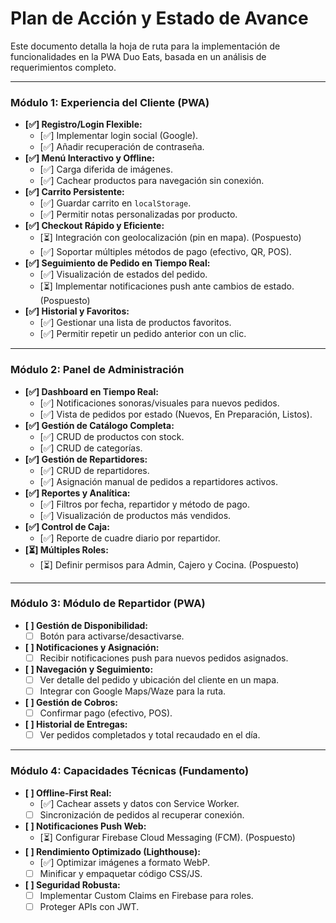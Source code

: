 # Plan de Acción y Estado de Avance

Este documento detalla la hoja de ruta para la implementación de funcionalidades en la PWA Duo Eats, basada en un análisis de requerimientos completo.

---

### Módulo 1: Experiencia del Cliente (PWA)

- **[✅] Registro/Login Flexible:**
  - [✅] Implementar login social (Google).
  - [✅] Añadir recuperación de contraseña.
- **[✅] Menú Interactivo y Offline:**
  - [✅] Carga diferida de imágenes.
  - [✅] Cachear productos para navegación sin conexión.
- **[✅] Carrito Persistente:**
  - [✅] Guardar carrito en `localStorage`.
  - [✅] Permitir notas personalizadas por producto.
- **[✅] Checkout Rápido y Eficiente:**
  - [⏳] Integración con geolocalización (pin en mapa). (Pospuesto)
  - [✅] Soportar múltiples métodos de pago (efectivo, QR, POS).
- **[✅] Seguimiento de Pedido en Tiempo Real:**
  - [✅] Visualización de estados del pedido.
  - [⏳] Implementar notificaciones push ante cambios de estado. (Pospuesto)
- **[✅] Historial y Favoritos:**
  - [✅] Gestionar una lista de productos favoritos.
  - [✅] Permitir repetir un pedido anterior con un clic.

---

### Módulo 2: Panel de Administración

- **[✅] Dashboard en Tiempo Real:**
  - [✅] Notificaciones sonoras/visuales para nuevos pedidos.
  - [✅] Vista de pedidos por estado (Nuevos, En Preparación, Listos).
- **[✅] Gestión de Catálogo Completa:**
  - [✅] CRUD de productos con stock.
  - [✅] CRUD de categorías.
- **[✅] Gestión de Repartidores:**
  - [✅] CRUD de repartidores.
  - [✅] Asignación manual de pedidos a repartidores activos.
- **[✅] Reportes y Analítica:**
  - [✅] Filtros por fecha, repartidor y método de pago.
  - [✅] Visualización de productos más vendidos.
- **[✅] Control de Caja:**
  - [✅] Reporte de cuadre diario por repartidor.
- **[⏳] Múltiples Roles:**
  - [⏳] Definir permisos para Admin, Cajero y Cocina. (Pospuesto)

---

### Módulo 3: Módulo de Repartidor (PWA)

- **[ ] Gestión de Disponibilidad:**
  - [ ] Botón para activarse/desactivarse.
- **[ ] Notificaciones y Asignación:**
  - [ ] Recibir notificaciones push para nuevos pedidos asignados.
- **[ ] Navegación y Seguimiento:**
  - [ ] Ver detalle del pedido y ubicación del cliente en un mapa.
  - [ ] Integrar con Google Maps/Waze para la ruta.
- **[ ] Gestión de Cobros:**
  - [ ] Confirmar pago (efectivo, POS).
- **[ ] Historial de Entregas:**
  - [ ] Ver pedidos completados y total recaudado en el día.

---

### Módulo 4: Capacidades Técnicas (Fundamento)

- **[ ] Offline-First Real:**
  - [✅] Cachear assets y datos con Service Worker.
  - [ ] Sincronización de pedidos al recuperar conexión.
- **[ ] Notificaciones Push Web:**
  - [⏳] Configurar Firebase Cloud Messaging (FCM). (Pospuesto)
- **[ ] Rendimiento Optimizado (Lighthouse):**
  - [✅] Optimizar imágenes a formato WebP.
  - [ ] Minificar y empaquetar código CSS/JS.
- **[ ] Seguridad Robusta:**
  - [ ] Implementar Custom Claims en Firebase para roles.
  - [ ] Proteger APIs con JWT.
